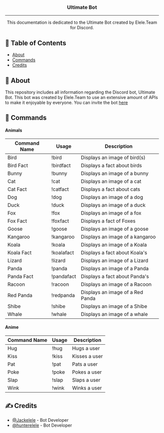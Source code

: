 <h3 align="center">Ultimate Bot</h3>

---

<p align="center"> 
    This documentation is dedicated to the Ultimate Bot created by Elele.Team for Discord.
    <br> 
</p>

## 📝 Table of Contents

- [About](#about)
- [Commands](#commands)
- [Credits](#credits)

## 🧐 About <a name = "about"></a>

This repository includes all information regarding the Discord bot, Ultimate Bot. This bot was created by Elele.Team to use an extensive amount of APIs to make it enjoyable by everyone. You can invite the bot [here](https://discord.com)

## 🎈 Commands <a name="commands"></a>

#### Animals

| Command Name | Usage      | Description                      |
|--------------|------------|----------------------------------|
| Bird         | !bird      | Displays an image of bird(s)     |
| Bird Fact    | !birdfact  | Displays a fact about birds      |
| Bunny        | !bunny     | Displays an image of a bunny     |
| Cat          | !cat       | Displays an image of a cat       |
| Cat Fact     | !catfact   | Displays a fact about cats       |
| Dog          | !dog       | Displays an image of a dog       |
| Duck         | !duck      | Displays an image of a duck      |
| Fox          | !fox       | Displays an image of a fox       |
| Fox Fact     | !foxfact   | Displays a fact of Foxes         |
| Goose        | !goose     | Displays an image of a goose     |
| Kangaroo     | !kangaroo  | Displays an image of a kangaroo  |
| Koala        | !koala     | Displays an image of a Koala     |
| Koala Fact   | !koalafact | Displays a fact about Koala's    |
| Lizard       | !lizard    | Displays an image of a Lizard    |
| Panda        | !panda     | Displays an image of a Panda     |
| Panda Fact   | !pandafact | Displays a fact about Panda's    |
| Racoon       | !racoon    | Displays an image of a Racoon    |
| Red Panda    | !redpanda  | Displays an image of a Red Panda |
| Shibe        | !shibe     | Displays an image of a Shibe     |
| Whale        | !whale     | Displays an image of a whale     |

#### Anime

| Command Name | Usage        | Description   |
|--------------|--------------|---------------|
| Hug          | !hug <user>  | Hugs a user   |
| Kiss         | !kiss <user> | Kisses a user |
| Pat          | !pat <user>  | Pats a user   |
| Poke         | !poke <user> | Pokes a user  |
| Slap         | !slap <user> | Slaps a user  |
| Wink         | !wink <user> | Winks a user  |

## ✍️ Credits <a name = "authors"></a>

- [@Jackelele](https://github.com/Jackelele) - Bot Developer
- [@hunterelele](https://github.com/hunterelele) - Bot Developer

